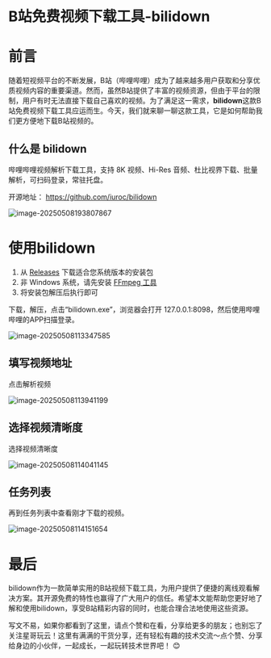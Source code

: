 # B站免费视频下载工具-bilidown

# 前言

随着短视频平台的不断发展，B站（哔哩哔哩）成为了越来越多用户获取和分享优质视频内容的重要渠道。然而，虽然B站提供了丰富的视频资源，但由于平台的限制，用户有时无法直接下载自己喜欢的视频。为了满足这一需求，**bilidown**这款B站免费视频下载工具应运而生。今天，我们就来聊一聊这款工具，它是如何帮助我们更方便地下载B站视频的。

## 什么是 bilidown

哔哩哔哩视频解析下载工具，支持 8K 视频、Hi-Res 音频、杜比视界下载、批量解析，可扫码登录，常驻托盘。

开源地址： https://github.com/iuroc/bilidown

![image-20250508193807867](https://imgoss.xgss.net/picgo/image-20250508193807867.png?aliyun)

# 使用bilidown

1. 从 [Releases](https://github.com/iuroc/bilidown/releases) 下载适合您系统版本的安装包
2. 非 Windows 系统，请先安装 [FFmpeg 工具](https://www.ffmpeg.org/)
3. 将安装包解压后执行即可



下载，解压，点击“bilidown.exe”，浏览器会打开 127.0.0.1:8098，然后使用哔哩哔哩的APP扫描登录。

![image-20250508113347585](https://imgoss.xgss.net/picgo/image-20250508113347585.png?aliyun)

## 填写视频地址

点击解析视频

![image-20250508113941199](https://imgoss.xgss.net/picgo/image-20250508113941199.png?aliyun)



## 选择视频清晰度

选择视频清晰度

![image-20250508114041145](https://imgoss.xgss.net/picgo/image-20250508114041145.png?aliyun)



## 任务列表

再到任务列表中查看刚才下载的视频。

![image-20250508114151654](https://imgoss.xgss.net/picgo/image-20250508114151654.png?aliyun)

# 最后

bilidown作为一款简单实用的B站视频下载工具，为用户提供了便捷的离线观看解决方案。其开源免费的特性也赢得了广大用户的信任。希望本文能帮助您更好地了解和使用bilidown，享受B站精彩内容的同时，也能合理合法地使用这些资源。

写文不易，如果你都看到了这里，请点个赞和在看，分享给更多的朋友；也别忘了关注星哥玩云！这里有满满的干货分享，还有轻松有趣的技术交流～点个赞、分享给身边的小伙伴，一起成长，一起玩转技术世界吧！ 😊